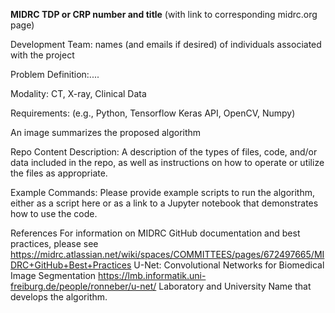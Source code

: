 **MIDRC TDP or CRP number and title** (with link to corresponding midrc.org page)

Development Team: names (and emails if desired) of individuals associated with the project

Problem Definition:....

Modality: CT, X-ray, Clinical Data

Requirements: (e.g., Python, Tensorflow Keras API, OpenCV, Numpy)

An image summarizes the proposed algorithm 

Repo Content Description: A description of the types of files, code, and/or data included in the repo, as well as instructions on how to operate or utilize the files as appropriate.

Example Commands: Please provide example scripts to run the algorithm, either as a script here or as a link to a Jupyter notebook that demonstrates how to use the code.

References
For information on MIDRC GitHub documentation and best practices, please see https://midrc.atlassian.net/wiki/spaces/COMMITTEES/pages/672497665/MIDRC+GitHub+Best+Practices
U-Net: Convolutional Networks for Biomedical Image Segmentation https://lmb.informatik.uni-freiburg.de/people/ronneber/u-net/
Laboratory and University Name that develops the algorithm.
